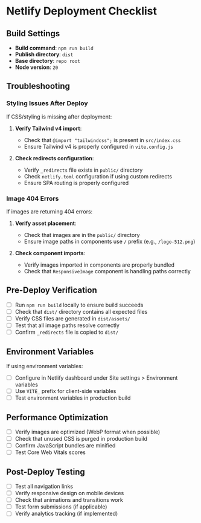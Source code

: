 # Netlify Deployment Checklist

## Build Settings

- **Build command**: `npm run build`
- **Publish directory**: `dist`
- **Base directory**: `repo root`
- **Node version**: `20`

## Troubleshooting

### Styling Issues After Deploy

If CSS/styling is missing after deployment:

1. **Verify Tailwind v4 import**:
   - Check that `@import "tailwindcss";` is present in `src/index.css`
   - Ensure Tailwind v4 is properly configured in `vite.config.js`

2. **Check redirects configuration**:
   - Verify `_redirects` file exists in `public/` directory
   - Check `netlify.toml` configuration if using custom redirects
   - Ensure SPA routing is properly configured

### Image 404 Errors

If images are returning 404 errors:

1. **Verify asset placement**:
   - Check that images are in the `public/` directory
   - Ensure image paths in components use `/` prefix (e.g., `/logo-512.png`)

2. **Check component imports**:
   - Verify images imported in components are properly bundled
   - Check that `ResponsiveImage` component is handling paths correctly

## Pre-Deploy Verification

- [ ] Run `npm run build` locally to ensure build succeeds
- [ ] Check that `dist/` directory contains all expected files
- [ ] Verify CSS files are generated in `dist/assets/`
- [ ] Test that all image paths resolve correctly
- [ ] Confirm `_redirects` file is copied to `dist/`

## Environment Variables

If using environment variables:

- [ ] Configure in Netlify dashboard under Site settings > Environment variables
- [ ] Use `VITE_` prefix for client-side variables
- [ ] Test environment variables in production build

## Performance Optimization

- [ ] Verify images are optimized (WebP format when possible)
- [ ] Check that unused CSS is purged in production build
- [ ] Confirm JavaScript bundles are minified
- [ ] Test Core Web Vitals scores

## Post-Deploy Testing

- [ ] Test all navigation links
- [ ] Verify responsive design on mobile devices
- [ ] Check that animations and transitions work
- [ ] Test form submissions (if applicable)
- [ ] Verify analytics tracking (if implemented)
